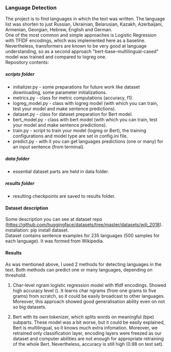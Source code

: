 ### Language Detection

The project is to find languages in which the text was written.
The language list was shorten to just Russian, Ukrainian, Belarusian, Kazakh, Azerbaijani, Armenian, Georgian, Hebrew, 
English and German. \
One of the most common and simple approaches is Logistic Regression with TFIDF encodings, which was implemented here 
as a baseline. \
Nevertheless, transformers are known to be very good at language understanding, so as a second approach 
"bert-base-multilingual-cased" model was trained and compared to logreg one. \
Repository contents: 

##### _scripts folder_
- initializer.py - some preparations for future work like dataset downloading, some parameter initializations.
- metrics.py - class for metric computations (accuracy, f1).
- logreg_model.py - class with logreg model (with which you can train, test your model and make sentence predictions).
- dataset.py - class for dataset preparation for Bert model.
- bert_model.py - class with bert model (with which you can train, test your model and make sentence predictions).
- train.py - script to train your model (logreg or Bert), the training configurations and model type are set in config.ini file.
- predict.py - with it you can get languages predictions (one or many) for an input sentence (from terminal).
##### _data folder_
- essential dataset parts are held in data folder.
##### _results folder_
- resulting checkpoints are saved to results folder.

#### Dataset description

Some description you can see at dataset repo (https://github.com/huggingface/datasets/tree/master/datasets/wili_2018). \
installation: pip install dataset. \
Dataset contains sentence examples for 235 languages (500 samples for each language). It was formed from Wikipedia.

#### Results

As was mentioned above, I used 2 methods for detecting languages in the text. Both methods can predict one or many languages, 
depending on threshold. 

1) Char-level ngram logistic regression model with tfidf encodings. Showed high accuracy level (). 
It learns char ngrams (from one grams to five grams) from scratch, so it could be easily broadcast to other languages. 
Moreover, this approach showed good generalisation ability even on not so big datasets.

2) Bert with its own tokenizer, which splits words on meaningful (bpe) subparts. These model was a bit worse, 
but it could be easily explained, Bert is multilingual, so it knows much extra infomation. 
Moreover, we retrained only classification layer, encoding layers were freezed as our dataset and computer abilities are not enough for appropriate retraining of the whole Bert.
Nevertheless, accuracy is still high (0.98 on test set).